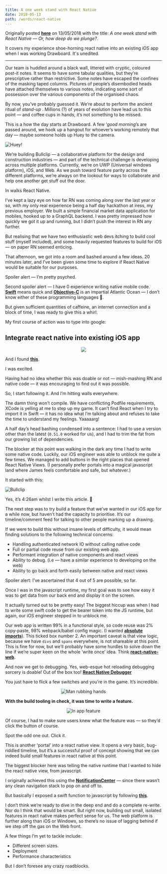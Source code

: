 ```yaml
---
title: A one week stand with React Native
date: 2018-05-13
path: /words/react-native
---
```


Originally posted [**here**](https://levelup.gitconnected.com/a-one-week-stand-with-react-native-or-how-deep-do-we-plunge-cbb6ca44bb54) on 13/05/2018 with the title: _A one week stand with React Native — Or, how deep do we plunge?_.

It covers my experience shoe-horning react native into an existing iOS app when I was working Drawboard. It's unedited.

---

Our team is huddled around a black wall, littered with cryptic, coloured post-it notes. It seems to have some tabular qualities, but they’re prescriptive rather than restrictive. Some notes have escaped the confines of the masking taped columns. Pictures of people’s disembodied heads have attached themselves to various notes, indicating some sort of possession over the various components of the organised chaos.

By now, you’ve probably guessed it. We’re about to perform the ancient ritual of _stand-up_ . Millions (?) of years of evolution have lead us to this point — and coffee cups in hands, it’s not something to be missed.

This is a how the day starts at Drawboard. A few ‘_good morning_’s are passed around, we hook up a hangout for whoever’s working remotely that day — maybe someone holds up Huey to the camera.

![Huey!](./images/huey.png)

We’re building Bullclip — a collaborative platform for the design and construction industries — and part of the technical challenge is developing across multiple platforms. Currently, we’re on UWP (Universal windows platform), iOS, and Web. As we push toward feature parity across the different platforms, we’re always on the lookout for ways to collaborate and help one another get stuff out the door.

In walks React Native.

I’ve kept a lazy eye on how far RN was coming along over the last year or so, with my only real experience being a half day hackathon at iress, my previous employer. We built a simple financial market data application for mobiles, hooked up to a GraphQL backend. I was pretty impressed how quickly we got it up and running, but I didn’t push the interest in RN any further.

But realising that we have two enthusiastic web devs itching to build cool stuff (myself included), and some heavily requested features to build for iOS — on paper RN seemed enticing.

That afternoon, we got into a room and bashed around a few ideas. 20 minutes later, and I’ve been given some time to explore if React Native would be suitable for our purposes.

Spoiler alert — I’m pretty psyched.

Second spoiler alert — I have 0 experience writing native mobile code. [**Swift**](<https://en.wikipedia.org/wiki/Swift_(programming_language)>) means quick and [**Objective-C**](https://en.wikipedia.org/wiki/List_of_seas) is an impartial Atlantic Ocean — I don’t know either of these programming languages 🤷.

But given sufficient quantities of caffeine, an internet connection and a block of time, I was ready to give this a whirl.

My first course of action was to type into google:

## Integrate react native into existing iOS app

<p align="center">
  <img src="./images/spongebob.gif" >
</p>

And I found [**this**](https://facebook.github.io/react-native/docs/integration-with-existing-apps.html).

I was excited.

Having had no idea whether this was doable or not — mish-mashing RN and native code — it was encouraging to find out it was possible.

So, I start following it. And I’m hitting walls everywhere.

The damn thing won’t compile. We have conflicting Podfile requirements, XCode is yelling at me to step up my game. It can’t find React when I try to import it in Swift — it has no idea what I’m talking about and refuses to take the time to understand my feelings. Yaaaaarg!

A half day’s head bashing condensed into a sentence: I had to use a version other than the latest (`0.51.0` worked for us), and I had to trim the fat from our growing list of dependencies.

The blocker at this point was walking in the dark any time I had to write some native code. Luckily, our iOS engineer was able to unblock me quite a few times. We managed to add buttons in the right places that opened React Native Views. (I personally prefer portals into a magical javascript land where James feels comfortable and safe, but whatever.)

It started with this:

![Bullclip](./images/bullclip.png)

Yes, it’s 4:26am whilst I write this article. 🦉

The next step was to try build a feature that we’ve wanted in our iOS app for a while now, but haven’t had the capacity to prioritise. It’s our timeline/comment feed for talking to other people marking up a drawing.

If we were to build this without insane levels of difficulty, it would mean finding solutions to the following technical concerns:

- Handling authenticated network IO without calling native code
- Full or partial code reuse from our existing web app.
- Performant integration of native components and react views
- Ability to debug. (i.e — have a similar experience to developing on the web)
- Ability to go back and forth easily between native and react views

Spoiler alert: I’ve ascertained that 4 out of 5 are possible, so far.

Once I was in the javascript runtime, my first goal was to see how easy it was to get data from our back end and display it on the screen.

It actually turned out to be pretty easy! The biggest hiccup was when I had to write some swift code to get the bearer token into the JS runtime, but again, our iOS engineer stepped in to unblock me.

Our web app is written 99% in a functional style, so code reuse was 2% copy-paste, 98% webpack/babel config magic. (I wanted [**absolute imports**](https://github.com/react-community/create-react-native-app/issues/171#issuecomment-316994039)). This ticked box number 2. An important caveat is that view logic, because we have `divs` and `spans` everywhere, is not shareable at this point. This is fine for now, but we’ll probably have some hurdles to solve down the line if we’re super keen on the whole ‘write once’ idea. Think [**react-native-web**](https://github.com/necolas/react-native-web).

And now we get to debugging. Yes, web-esque hot reloading debugging sorcery is doable! Out of the box too! [**React Native Debugger**](https://github.com/jhen0409/react-native-debugger)

You just have to flick a few switches and you’re in the game. It’s incredible.

<p align="center">
  <img alt="Man rubbing hands" src="./images/react-native-1.gif" >
</p>

**With the build tooling in check, it was time to write a feature.**

<p align="center">
  <img alt="In app feature" src="./images/react-native-2.gif" >
</p>

Of course, I had to make sure users knew what the feature was — so they’d click the button of course.

Spot the odd one out. Click it.

This is another ‘portal’ into a react native view. It opens a very basic, bug-riddled timeline, but it’s a successful proof of concept showing that we can indeed build small features in react native at this point.

The biggest blocker here was telling the native runtime that I wanted to hide the react native view, from javascript.

I originally achieved this using the [**NotificationCenter**](https://developer.apple.com/documentation/foundation/notificationcenter) — since there wasn’t any clean navigation stack to pop on and off to.

But basically I exposed a swift function to javascript by following [**this**](https://facebook.github.io/react-native/docs/native-modules-ios.html#exporting-swift).

I don’t think we’re ready to dive in the deep end and do a complete re-write. Nor do I think that would be smart. But right now, building out small, isolated features in react native makes perfect sense for us. The web platform is further along than iOS or Windows, so there’s no issue of lagging behind if we step off the gas on the Web front.

A few things I’m yet to tackle include:

- Different screen sizes.
- Deployment
- Performance characteristics

But I don’t foresee any crazy roadblocks.
